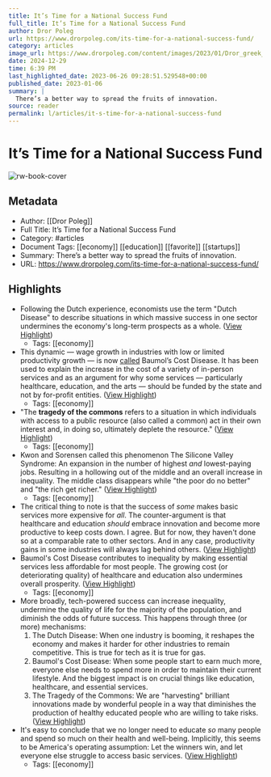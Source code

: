 ```yaml
---
title: It’s Time for a National Success Fund
full_title: It’s Time for a National Success Fund
author: Dror Poleg
url: https://www.drorpoleg.com/its-time-for-a-national-success-fund/
category: articles
image_url: https://www.drorpoleg.com/content/images/2023/01/Dror_greek_goddess_of_plenty_light_gradient_background_luminous_e35621d4-fecf-41b1-850d-80cb3fc5496b-1.png
date: 2024-12-29
time: 6:39 PM
last_highlighted_date: 2023-06-26 09:28:51.529548+00:00
published_date: 2023-01-06
summary: |
  There’s a better way to spread the fruits of innovation.
source: reader
permalink: l/articles/it-s-time-for-a-national-success-fund
---
```

# It’s Time for a National Success Fund

![rw-book-cover](https://www.drorpoleg.com/content/images/2023/01/Dror_greek_goddess_of_plenty_light_gradient_background_luminous_e35621d4-fecf-41b1-850d-80cb3fc5496b-1.png)

## Metadata
- Author: [[Dror Poleg]]
- Full Title: It’s Time for a National Success Fund
- Category: #articles
- Document Tags: [[economy]] [[education]] [[favorite]] [[startups]] 
- Summary: There’s a better way to spread the fruits of innovation.
- URL: https://www.drorpoleg.com/its-time-for-a-national-success-fund/

## Highlights
- Following the Dutch experience, economists use the term "Dutch Disease" to describe situations in which massive success in one sector undermines the economy's long-term prospects as a whole. ([View Highlight](https://read.readwise.io/read/01h3vfz43gkfmfhq7dn8r97548))
    - Tags: [[economy]] 
- This dynamic — wage growth in industries with low or limited productivity growth — is now [called](https://en.wikipedia.org/wiki/Baumol%27s_cost_disease) Baumol’s Cost Disease. It has been used to explain the increase in the cost of a variety of in-person services and as an argument for why some services — particularly healthcare, education, and the arts — should be funded by the state and not by for-profit entities. ([View Highlight](https://read.readwise.io/read/01h3vg26y36ydqhwy9br42ykxy))
    - Tags: [[economy]] 
- "The **tragedy of the commons** refers to a situation in which individuals with access to a public resource (also called a common) act in their own interest and, in doing so, ultimately deplete the resource." ([View Highlight](https://read.readwise.io/read/01h3vg4yf954v08ev1bnw73m6w))
    - Tags: [[economy]] 
- Kwon and Sorensen called this phenomenon The Silicone Valley Syndrome: An expansion in the number of highest *and* lowest-paying jobs. Resulting in a hollowing out of the middle and an overall increase in inequality. The middle class disappears while "the poor do no better" and "the rich get richer." ([View Highlight](https://read.readwise.io/read/01h3vg8rjs66ykfxrjvjet3e7e))
    - Tags: [[economy]] 
- The critical thing to note is that the success of *some* makes basic services more expensive for *all*. The counter-argument is that healthcare and education *should* embrace innovation and become more productive to keep costs down. I agree. But for now, they haven't done so at a comparable rate to other sectors. And in any case, productivity gains in some industries will always lag behind others. ([View Highlight](https://read.readwise.io/read/01h3vgaekz2kcpzaf0cqee02st))
- Baumol's Cost Disease contributes to inequality by making essential services less affordable for most people. The growing cost (or deteriorating quality) of healthcare and education also undermines overall prosperity. ([View Highlight](https://read.readwise.io/read/01h3vgant5c47k0y6r60fwpj8g))
    - Tags: [[economy]] 
- More broadly, tech-powered success can increase inequality, undermine the quality of life for the majority of the population, and diminish the odds of future success.
  This happens through three (or more) mechanisms:
  1. The Dutch Disease: When one industry is booming, it reshapes the economy and makes it harder for other industries to remain competitive. This is true for tech as it is true for gas.
  2. Baumol's Cost Disease: When some people start to earn much more, everyone else needs to spend more in order to maintain their current lifestyle. And the biggest impact is on crucial things like education, healthcare, and essential services.
  3. The Tragedy of the Commons: We are "harvesting" brilliant innovations made by wonderful people in a way that diminishes the production of healthy educated people who are willing to take risks. ([View Highlight](https://read.readwise.io/read/01h3vgdcvamep19wh16s5hx0sd))
- It's easy to conclude that we no longer need to educate *so* many people and spend so much on their health and well-being. Implicitly, this seems to be America's operating assumption: Let the winners win, and let everyone else struggle to access basic services. ([View Highlight](https://read.readwise.io/read/01h3vghn7y8hmb7snyt9pkzq7r))
    - Tags: [[economy]] 


